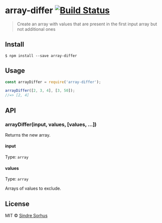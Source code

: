 # array-differ [![Build Status](https://travis-ci.org/sindresorhus/array-differ.svg?branch=master)](https://travis-ci.org/sindresorhus/array-differ)

> Create an array with values that are present in the first input array but not additional ones


## Install

```
$ npm install --save array-differ
```


## Usage

```js
const arrayDiffer = require('array-differ');

arrayDiffer([2, 3, 4], [3, 50]);
//=> [2, 4]
```

## API

### arrayDiffer(input, values, [values, ...])

Returns the new array.

#### input

Type: `array`

#### values

Type: `array`

Arrays of values to exclude.


## License

MIT © [Sindre Sorhus](https://sindresorhus.com)
